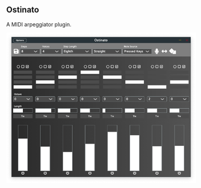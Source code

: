 ## Ostinato

A MIDI arpeggiator plugin.

![logo](https://raw.githubusercontent.com/jacobweber/ostinato/master/sample.png)
